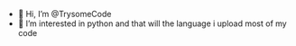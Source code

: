 - 👋 Hi, I’m @TrysomeCode
- 👀 I’m interested in python and that will the language i upload most of my code

<!---
PrawnThegr8/PrawnThegr8 is a ✨ special ✨ repository because its `README.md` (this file) appears on your GitHub profile.
You can click the Preview link to take a look at your changes.
--->
